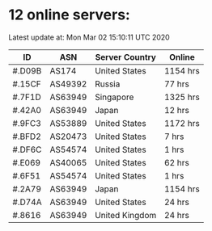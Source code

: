 # 12 online servers:

Latest update at: Mon Mar 02 15:10:11 UTC 2020

| ID | ASN | Server Country | Online |
| -- | --- | -------------- | ------ |
| #.D09B | AS174 | United States | 1154 hrs |
| #.15CF | AS49392 | Russia | 77 hrs |
| #.7F1D | AS63949 | Singapore | 1325 hrs |
| #.42A0 | AS63949 | Japan | 12 hrs |
| #.9FC3 | AS53889 | United States | 1172 hrs |
| #.BFD2 | AS20473 | United States | 7 hrs |
| #.DF6C | AS54574 | United States | 1 hrs |
| #.E069 | AS40065 | United States | 62 hrs |
| #.6F51 | AS54574 | United States | 1 hrs |
| #.2A79 | AS63949 | Japan | 1154 hrs |
| #.D74A | AS63949 | United States | 24 hrs |
| #.8616 | AS63949 | United Kingdom | 24 hrs |

